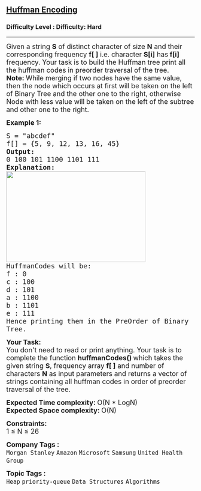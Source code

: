 <h2><a href="https://www.geeksforgeeks.org/problems/huffman-encoding3345/1?itm_source=geeksforgeeks&itm_medium=article&itm_campaign=bottom_sticky_on_article">Huffman Encoding</a></h2><h3>Difficulty Level : Difficulty: Hard</h3><hr><div class="problems_problem_content__Xm_eO"><p><span style="font-size: 18px;">Given a string <strong>S</strong>&nbsp;of distinct character&nbsp;of size <strong>N</strong>&nbsp;and their corresponding frequency <strong>f[ ]</strong> i.e. character <strong>S[i]</strong> has<strong> f[i]</strong> frequency. Your task is to build&nbsp;the Huffman tree print all the huffman codes in preorder traversal&nbsp;of the tree.<br><strong>Note: </strong>While merging if two nodes&nbsp;have the same value, then the node which occurs&nbsp;at first will be taken on the left of Binary Tree and the other one to the right, otherwise Node with less value will be taken on the left of the subtree and other one to the right.</span></p>
<p><span style="font-size: 18px;"><strong>Example 1:</strong></span></p>
<pre><span style="font-size: 18px;">S = "abcdef"
f[] = {5, 9, 12, 13, 16, 45}
<strong>Output: </strong>
0 100 101 1100 1101 111
<strong>Explanation:
</strong></span><span style="font-size: 18px;"><img src="https://media.geeksforgeeks.org/img-practice/prod/addEditProblem/705885/Web/Other/blobid0_1753358055.webp" width="372" height="242"><br>HuffmanCodes will be:
f : 0
c : 100
d : 101
a : 1100
b : 1101
e : 111
Hence printing them in the PreOrder of Binary 
Tree.</span></pre>
<p><span style="font-size: 18px;"><strong>Your Task:</strong><br>You don't need to read or print anything. Your task is to complete the function&nbsp;<strong>huffmanCodes()&nbsp;</strong>which takes the given string <strong>S</strong>, frequency array <strong>f[ ]</strong>&nbsp;and number of characters <strong>N</strong> as input parameters and returns a vector of strings containing all huffman codes in order of preorder traversal&nbsp;of the tree.</span></p>
<p><span style="font-size: 18px;"><strong>Expected Time complexity: </strong>O(N * LogN)&nbsp;<br><strong>Expected Space complexity:&nbsp;</strong>O(N)&nbsp;</span></p>
<p><span style="font-size: 18px;"><strong>Constraints:</strong><br>1 ≤ N&nbsp;≤ 26</span></p></div><p><span style=font-size:18px><strong>Company Tags : </strong><br><code>Morgan Stanley</code>&nbsp;<code>Amazon</code>&nbsp;<code>Microsoft</code>&nbsp;<code>Samsung</code>&nbsp;<code>United Health Group</code>&nbsp;<br><p><span style=font-size:18px><strong>Topic Tags : </strong><br><code>Heap</code>&nbsp;<code>priority-queue</code>&nbsp;<code>Data Structures</code>&nbsp;<code>Algorithms</code>&nbsp;